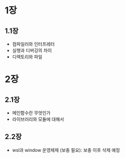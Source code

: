 # 1장
## 1.1장
- 컴파일러와 인터프레터
- 실행과 디버깅의 차이
- 디렉토리와 파일

# 2장
## 2.1장
- 메인함수란 무엇인가
- 라이브러리와 모듈에 대해서
## 2.2장
- wsl과 window 운영체제
(보충 필요): 보충 이후 삭제 예정
